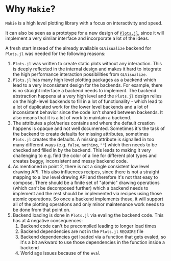 # Why `Makie`?

`Makie` is a high level plotting library with a focus on interactivity and speed.

It can also be seen as a prototype for a new design of [`Plots.jl`](https://github.com/JuliaPlots/Plots.jl),
since it will implement a very similar interface and incorporate a lot of the ideas.

A fresh start instead of the already available `GLVisualize` backend for `Plots.jl` was needed for the following reasons:

1. `Plots.jl` was written to create static plots without any interaction. This is deeply reflected in the internal design
   and makes it hard to integrate the high performance interaction possibilities from `GLVisualize`.
1. `Plots.jl` has many high level plotting packages as a backend which lead to a very inconsistent design for the backends.
   For example, there is no straight interface a backend needs to implement. The backend abstraction happens at a very high level
   and the `Plots.jl` design relies on the high-level backends to fill in a lot of functionality - which lead to a lot of duplicated work
   for the lower level backends and a lot of inconsistent behavior since the code isn't shared between backends.
   It also means that it is a lot of work to maintain a backend.
1. The attributes a plot/series contains and where the default creation happens is opaque and not well documented.
   Sometimes it's the task of the backend to create defaults for missing attributes, sometimes `Plots.jl` creates the defaults.
   A missing attribute is signalled in too many different ways (e.g. `false`, `nothing`, `""`) which then needs to be checked and filled in by the backend.
   This leads to making it very challenging to e.g. find the color of a line for different plot types and creates buggy, inconsistent and messy backend code.
1. As mentioned in point 2, there is not a single consistent low level drawing API.
   This also influences recipes, since there is not a straight mapping to a low level drawing API and therefore it's not that easy to compose.
   There should be a finite set of "atomic" drawing operations (which can't be decomposed further) which a backend
   needs to implement and the rest should be implemented via recipes using those atomic operations.
   So once a backend implements those, it will support all of the plotting operations and only minor maintenance work needs to be done from that point on.
1. Backend loading is done in `Plots.jl` via evaling the backend code. This has at 4 negative consequences:
   1. Backend code can't be precompiled leading to longer load times
   1. Backend dependencies are not in the `Plots.jl` `REQUIRE` file
   1. Backend dependencies get loaded via a function that gets evaled, so it's a bit awkward to use those dependencies in the function inside a backend
   1. World age issues because of the `eval`

